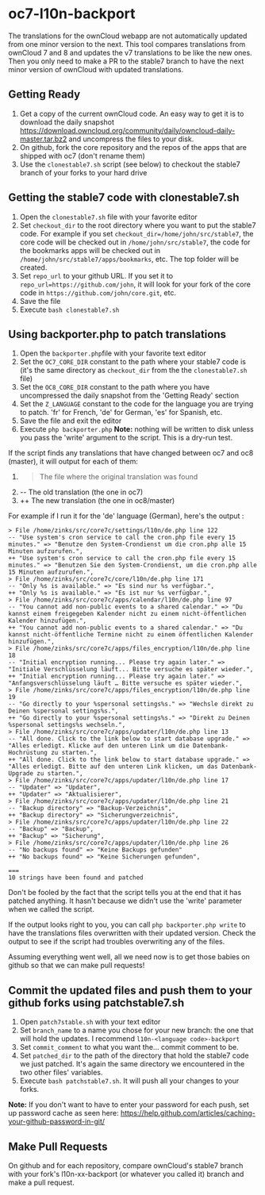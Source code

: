 oc7-l10n-backport
=================

The translations for the ownCloud webapp are not automatically updated from one minor version to the next. This tool compares translations from ownCloud 7 and 8 and updates the v7 translations to be like the new ones. Then you only need to make a PR to the stable7 branch to have the next minor version of ownCloud with updated translations.

Getting Ready
-------------

1. Get a copy of the current ownCloud code. An easy way to get it is to download the daily snapshot https://download.owncloud.org/community/daily/owncloud-daily-master.tar.bz2 and uncompress the files to your disk.
2. On github, fork the core repository and the repos of the apps that are shipped with oc7 (don't rename them)
3. Use the `clonestable7.sh` script (see below) to checkout the stable7 branch of your forks to your hard drive

Getting the stable7 code with clonestable7.sh
---------------------------------------------

1. Open the `clonestable7.sh` file with your favorite editor
2. Set `checkout_dir` to the root directory where you want to put the stable7 code. For example if you set `checkout_dir=/home/john/src/stable7`, the core code will be checked out in `/home/john/src/stable7`, the code for the bookmarks apps will be checked out in `/home/john/src/stable7/apps/bookmarks`, etc. The top folder will be created.
3. Set `repo_url` to your github URL. If you set it to `repo_url=https://github.com/john`, it will look for your fork of the core code in `https://github.com/john/core.git`, etc.
4. Save the file
5. Execute `bash clonestable7.sh`


Using backporter.php to patch translations
------------------------------------------

1. Open the `backporter.php`file with your favorite text editor
2. Set the `OC7_CORE_DIR` constant to the path where your stable7 code is (it's the same directory as `checkout_dir` from the the `clonestable7.sh` file)
3. Set the `OC8_CORE_DIR` constant to the path where you have uncompressed the daily snapshot from the 'Getting Ready' section
4. Set the `Z_LANGUAGE` constant to the code for the language you are trying to patch. 'fr' for French, 'de' for German, 'es' for Spanish, etc.
5. Save the file and exit the editor
6. Execute `php backporter.php` **Note:** nothing will be written to disk unless you pass the 'write' argument to the script. This is a dry-run test.

If the script finds any translations that have changed between oc7 and oc8 (master), it will output for each of them:
1. > The file where the original translation was found
2. -- The old translation (the one in oc7)
3. ++ The new translation (the one in oc8/master)

For example if I run it for the 'de' language (German), here's the output :

```
> File /home/zinks/src/core7c/settings/l10n/de.php line 122
-- "Use system's cron service to call the cron.php file every 15 minutes." => "Benutze den System-Crondienst um die cron.php alle 15 Minuten aufzurufen.",
++ "Use system's cron service to call the cron.php file every 15 minutes." => "Benutzen Sie den System-Crondienst, um die cron.php alle 15 Minuten aufzurufen.",
> File /home/zinks/src/core7c/core/l10n/de.php line 171
-- "Only %s is available." => "Es sind nur %s verfügbar.",
++ "Only %s is available." => "Es ist nur %s verfügbar.",
> File /home/zinks/src/core7c/apps/calendar/l10n/de.php line 97
-- "You cannot add non-public events to a shared calendar." => "Du kannst einem freigegeben Kalender nicht zu einem nicht-öffentlichen Kalender hinzufügen.",
++ "You cannot add non-public events to a shared calendar." => "Du kannst nicht-öffentliche Termine nicht zu einem öffentlichen Kalender hinzufügen.",
> File /home/zinks/src/core7c/apps/files_encryption/l10n/de.php line 18
-- "Initial encryption running... Please try again later." => "Initiale Verschlüsselung läuft... Bitte versuche es später wieder.",
++ "Initial encryption running... Please try again later." => "Anfangsverschlüsselung läuft … Bitte versuche es später wieder.",
> File /home/zinks/src/core7c/apps/files_encryption/l10n/de.php line 19
-- "Go directly to your %spersonal settings%s." => "Wechsle direkt zu Deinen %spersonal settings%s.",
++ "Go directly to your %spersonal settings%s." => "Direkt zu Deinen %spersonal settings%s wechseln.",
> File /home/zinks/src/core7c/apps/updater/l10n/de.php line 13
-- "All done. Click to the link below to start database upgrade." => "Alles erledigt. Klicke auf den unteren Link um die Datenbank-Hochrüstung zu starten.",
++ "All done. Click to the link below to start database upgrade." => "Alles erledigt. Bitte auf den unteren Link klicken, um das Datenbank-Upgrade zu starten.",
> File /home/zinks/src/core7c/apps/updater/l10n/de.php line 17
-- "Updater" => "Updater",
++ "Updater" => "Aktualisierer",
> File /home/zinks/src/core7c/apps/updater/l10n/de.php line 21
-- "Backup directory" => "Backup-Verzeichnis",
++ "Backup directory" => "Sicherungverzeichnis",
> File /home/zinks/src/core7c/apps/updater/l10n/de.php line 22
-- "Backup" => "Backup",
++ "Backup" => "Sicherung",
> File /home/zinks/src/core7c/apps/updater/l10n/de.php line 26
-- "No backups found" => "Keine Backups gefunden"
++ "No backups found" => "Keine Sicherungen gefunden",

===
10 strings have been found and patched
```

Don't be fooled by the fact that the script tells you at the end that it has patched anything. It hasn't because we didn't use the 'write' parameter when we called the script.

If the output looks right to you, you can call `php backporter.php write` to have the translations files overwritten with their updated version. Check the output to see if the script had troubles overwriting any of the files.

Assuming everything went well, all we need now is to get those babies on github so that we can make pull requests!

Commit the updated files and push them to your github forks using patchstable7.sh
---------------------------------------------------------------------------------

1. Open `patch7stable.sh` with your text editor
2. Set `branch_name` to a name you chose for your new branch: the one that will hold the updates. I recommend `l10n-<language code>-backport`
2. Set `commit_comment` to what you want the... commit comment to be.
3. Set `patched_dir` to the path of the directory that hold the stable7 code we just patched. It's again the same directory we encountered in the two other files' variables.
4. Execute `bash patchstable7.sh`. It will push all your changes to your forks.

**Note:** If you don't want to have to enter your password for each push, set up password cache as seen here: https://help.github.com/articles/caching-your-github-password-in-git/

Make Pull Requests
------------------

On github and for each repository, compare ownCloud's stable7 branch with your fork's l10n-xx-backport (or whatever you called it) branch and make a pull request.
